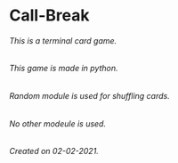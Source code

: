 # Call-Break
###### This is a terminal card game.
###### This game is made in python.
###### Random module is used for shuffling cards.
###### No other modeule is used.
###### Created on 02-02-2021.
